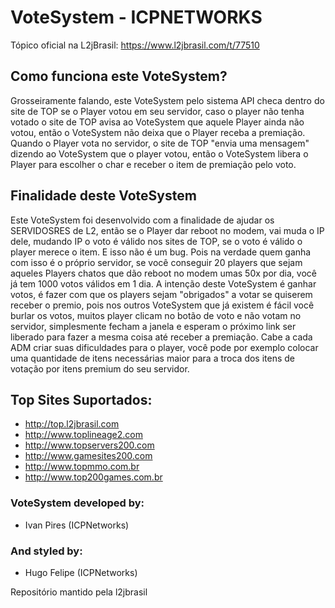 # VoteSystem - ICPNETWORKS

Tópico oficial na L2jBrasil: https://www.l2jbrasil.com/t/77510

## Como funciona este VoteSystem?

Grosseiramente falando, este VoteSystem pelo sistema API checa dentro do site de TOP se o Player votou em seu servidor, caso o player não tenha votado o site de TOP avisa ao VoteSystem que aquele Player ainda não votou, então o VoteSystem não deixa que o Player receba a premiação.
Quando o Player vota no servidor, o site de TOP "envia uma mensagem" dizendo ao VoteSystem que o player votou, então o VoteSystem libera o Player para escolher o char e receber o item de premiação pelo voto.


## Finalidade deste VoteSystem

Este VoteSystem foi desenvolvido com a finalidade de ajudar os SERVIDOSRES de L2, então se o Player dar reboot no modem, vai muda o IP dele, mudando IP o voto é válido nos sites de TOP, se o voto é válido o player merece o item. E isso não é um bug. Pois na verdade quem ganha com isso é o próprio servidor, se você conseguir 20 players que sejam aqueles Players chatos que dão reboot no modem umas 50x por dia, você já tem 1000 votos válidos em 1 dia. A intenção deste VoteSystem é ganhar votos, é fazer com que os players sejam "obrigados" a votar se quiserem receber o premio, pois nos outros VoteSystem que já existem é fácil você burlar os votos, muitos player clicam no botão de voto e não votam no servidor, simplesmente fecham a janela e esperam o próximo link ser liberado para fazer a mesma coisa até receber a premiação. Cabe a cada ADM criar suas dificuldades para o player, você pode por exemplo colocar uma quantidade de itens necessárias maior para a troca dos itens de votação por itens premium do seu servidor.

## Top Sites Suportados:

- http://top.l2jbrasil.com
- http://www.toplineage2.com
- http://www.topservers200.com
- http://www.gamesites200.com
- http://www.topmmo.com.br
- http://www.top200games.com.br


### VoteSystem developed by:        
- Ivan Pires (ICPNetworks)       

###  And styled by:             
- Hugo Felipe (ICPNetworks)

Repositório mantido pela l2jbrasil
